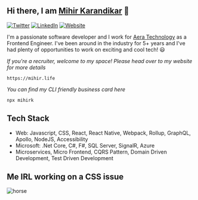 ## Hi there, I am [Mihir Karandikar](https://www.mihir.life/) :pray:

[![Twitter](https://img.shields.io/badge/Twitter-1DA1F2?style=for-the-badge&logo=twitter&logoColor=white)](https://twitter.com/KarandikarMihir)
[![LinkedIn](https://img.shields.io/badge/LinkedIn-0077B5?style=for-the-badge&logo=linkedin&logoColor=white)](https://www.linkedin.com/in/karandikarmihir/)
[![Website](https://img.shields.io/badge/Website-4285F4?style=for-the-badge&logo=googlechrome&logoColor=white
)](https://mihir.life)

I'm a passionate software developer and I work for [Aera Technology](https://www.aeratechnology.com/) as a Frontend Engineer. I've been around in the industry for 5+ years and I've had plenty of opportunities to work on exciting and cool tech! 😃

_If you're a recruiter, welcome to my space! Please head over to my website for more details_
```
https://mihir.life
```

_You can find my CLI friendly business card here_
```
npx mihirk
```

## Tech Stack
- Web: Javascript, CSS, React, React Native, Webpack, Rollup, GraphQL, Apollo, NodeJS, Accessibility
- Microsoft: .Net Core, C#, F#, SQL Server, SignalR, Azure
- Microservices, Micro Frontend, CQRS Pattern, Domain Driven Development, Test Driven Development

## Me IRL working on a CSS issue
![horse](https://media.giphy.com/media/QuIxFwQo0RMT1tASlV/giphy.gif)
